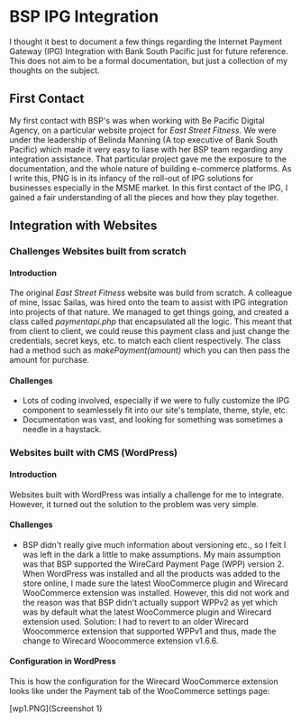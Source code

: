 # BSP IPG Integration
I thought it best to document a few things regarding the Internet Payment Gateway (IPG) Integration with Bank South Pacific just for future reference. This does not aim to be a formal documentation, but just a collection of my thoughts on the subject.

## First Contact
My first contact with BSP's was when working with Be Pacific Digital Agency, on a particular website project for *East Street Fitness*. We were under the leadership of Belinda Manning (A top executive of Bank South Pacific) which made it very easy to liase with her BSP team regarding any integration assistance. That particular project gave me the exposure to the documentation, and the whole nature of building e-commerce platforms. As I write this, PNG is in its infancy of the roll-out of IPG solutions for businesses especially in the MSME market. In this first contact of the IPG, I gained a fair understanding of all the pieces and how they play together.


## Integration with Websites
### Challenges Websites built from scratch
#### Introduction
The original *East Street Fitness* website was build from scratch. A colleague of mine, Issac Sailas, was hired onto the team to assist with IPG integration into projects of that nature. We managed to get things going, and created a class called *paymentapi.php* that encapsulated all the logic. This meant that from client to client, we could reuse this payment class and just change the credentials, secret keys, etc. to match each client respectively. The class had a method such as *makePayment(amount)* which you can then pass the amount for purchase.
#### Challenges
- Lots of coding involved, especially if we were to fully customize the IPG component to seamlessely fit into our site's template, theme, style, etc.
- Documentation was vast, and looking for something was sometimes a needle in a haystack.


### Websites built with CMS (WordPress)
#### Introduction
Websites built with WordPress was intially a challenge for me to integrate. However, it turned out the solution to the problem was very simple. 

#### Challenges
- BSP didn't really give much information about versioning etc., so I felt I was left in the dark a little to make assumptions. My main assumption was that BSP supported the WireCard Payment Page (WPP) version 2. When WordPress was installed and all the products was added to the store online, I made sure the latest WooCommerce plugin and Wirecard WooCommerce extension was installed. However, this did not work and the reason was that BSP didn't actually support WPPv2 as yet which was by default what the latest WooCommerce plugin and Wirecard extension used. Solution: I had to revert to an older Wirecard Woocommerce extension that supported WPPv1 and thus, made the change to Wirecard Woocommerce extension v1.6.6.

#### Configuration in WordPress
This is how the configuration for the Wirecard WooCommerce extension looks like under the Payment tab of the WooCommerce settings page:

[wp1.PNG](Screenshot 1)

